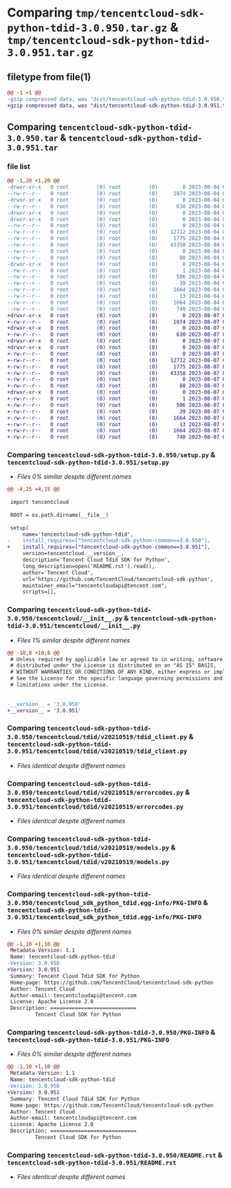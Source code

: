 # Comparing `tmp/tencentcloud-sdk-python-tdid-3.0.950.tar.gz` & `tmp/tencentcloud-sdk-python-tdid-3.0.951.tar.gz`

## filetype from file(1)

```diff
@@ -1 +1 @@
-gzip compressed data, was "dist/tencentcloud-sdk-python-tdid-3.0.950.tar", last modified: Fri Aug  4 00:35:40 2023, max compression
+gzip compressed data, was "dist/tencentcloud-sdk-python-tdid-3.0.951.tar", last modified: Mon Aug  7 00:35:29 2023, max compression
```

## Comparing `tencentcloud-sdk-python-tdid-3.0.950.tar` & `tencentcloud-sdk-python-tdid-3.0.951.tar`

### file list

```diff
@@ -1,20 +1,20 @@
-drwxr-xr-x   0 root         (0) root         (0)        0 2023-08-04 00:35:40.000000 tencentcloud-sdk-python-tdid-3.0.950/
--rw-r--r--   0 root         (0) root         (0)     1074 2023-08-04 00:35:40.000000 tencentcloud-sdk-python-tdid-3.0.950/setup.py
-drwxr-xr-x   0 root         (0) root         (0)        0 2023-08-04 00:35:40.000000 tencentcloud-sdk-python-tdid-3.0.950/tencentcloud/
--rw-r--r--   0 root         (0) root         (0)      630 2023-08-04 00:35:40.000000 tencentcloud-sdk-python-tdid-3.0.950/tencentcloud/__init__.py
-drwxr-xr-x   0 root         (0) root         (0)        0 2023-08-04 00:35:40.000000 tencentcloud-sdk-python-tdid-3.0.950/tencentcloud/tdid/
-drwxr-xr-x   0 root         (0) root         (0)        0 2023-08-04 00:35:40.000000 tencentcloud-sdk-python-tdid-3.0.950/tencentcloud/tdid/v20210519/
--rw-r--r--   0 root         (0) root         (0)        0 2023-08-04 00:35:40.000000 tencentcloud-sdk-python-tdid-3.0.950/tencentcloud/tdid/v20210519/__init__.py
--rw-r--r--   0 root         (0) root         (0)    12712 2023-08-04 00:35:40.000000 tencentcloud-sdk-python-tdid-3.0.950/tencentcloud/tdid/v20210519/tdid_client.py
--rw-r--r--   0 root         (0) root         (0)     1775 2023-08-04 00:35:40.000000 tencentcloud-sdk-python-tdid-3.0.950/tencentcloud/tdid/v20210519/errorcodes.py
--rw-r--r--   0 root         (0) root         (0)    43358 2023-08-04 00:35:40.000000 tencentcloud-sdk-python-tdid-3.0.950/tencentcloud/tdid/v20210519/models.py
--rw-r--r--   0 root         (0) root         (0)        0 2023-08-04 00:35:40.000000 tencentcloud-sdk-python-tdid-3.0.950/tencentcloud/tdid/__init__.py
--rw-r--r--   0 root         (0) root         (0)       88 2023-08-04 00:35:40.000000 tencentcloud-sdk-python-tdid-3.0.950/setup.cfg
-drwxr-xr-x   0 root         (0) root         (0)        0 2023-08-04 00:35:40.000000 tencentcloud-sdk-python-tdid-3.0.950/tencentcloud_sdk_python_tdid.egg-info/
--rw-r--r--   0 root         (0) root         (0)        1 2023-08-04 00:35:40.000000 tencentcloud-sdk-python-tdid-3.0.950/tencentcloud_sdk_python_tdid.egg-info/dependency_links.txt
--rw-r--r--   0 root         (0) root         (0)      506 2023-08-04 00:35:40.000000 tencentcloud-sdk-python-tdid-3.0.950/tencentcloud_sdk_python_tdid.egg-info/SOURCES.txt
--rw-r--r--   0 root         (0) root         (0)       39 2023-08-04 00:35:40.000000 tencentcloud-sdk-python-tdid-3.0.950/tencentcloud_sdk_python_tdid.egg-info/requires.txt
--rw-r--r--   0 root         (0) root         (0)     1664 2023-08-04 00:35:40.000000 tencentcloud-sdk-python-tdid-3.0.950/tencentcloud_sdk_python_tdid.egg-info/PKG-INFO
--rw-r--r--   0 root         (0) root         (0)       13 2023-08-04 00:35:40.000000 tencentcloud-sdk-python-tdid-3.0.950/tencentcloud_sdk_python_tdid.egg-info/top_level.txt
--rw-r--r--   0 root         (0) root         (0)     1664 2023-08-04 00:35:40.000000 tencentcloud-sdk-python-tdid-3.0.950/PKG-INFO
--rw-r--r--   0 root         (0) root         (0)      740 2023-08-04 00:35:40.000000 tencentcloud-sdk-python-tdid-3.0.950/README.rst
+drwxr-xr-x   0 root         (0) root         (0)        0 2023-08-07 00:35:29.000000 tencentcloud-sdk-python-tdid-3.0.951/
+-rw-r--r--   0 root         (0) root         (0)     1074 2023-08-07 00:35:29.000000 tencentcloud-sdk-python-tdid-3.0.951/setup.py
+drwxr-xr-x   0 root         (0) root         (0)        0 2023-08-07 00:35:29.000000 tencentcloud-sdk-python-tdid-3.0.951/tencentcloud/
+-rw-r--r--   0 root         (0) root         (0)      630 2023-08-07 00:35:29.000000 tencentcloud-sdk-python-tdid-3.0.951/tencentcloud/__init__.py
+drwxr-xr-x   0 root         (0) root         (0)        0 2023-08-07 00:35:29.000000 tencentcloud-sdk-python-tdid-3.0.951/tencentcloud/tdid/
+drwxr-xr-x   0 root         (0) root         (0)        0 2023-08-07 00:35:29.000000 tencentcloud-sdk-python-tdid-3.0.951/tencentcloud/tdid/v20210519/
+-rw-r--r--   0 root         (0) root         (0)        0 2023-08-07 00:35:29.000000 tencentcloud-sdk-python-tdid-3.0.951/tencentcloud/tdid/v20210519/__init__.py
+-rw-r--r--   0 root         (0) root         (0)    12712 2023-08-07 00:35:29.000000 tencentcloud-sdk-python-tdid-3.0.951/tencentcloud/tdid/v20210519/tdid_client.py
+-rw-r--r--   0 root         (0) root         (0)     1775 2023-08-07 00:35:29.000000 tencentcloud-sdk-python-tdid-3.0.951/tencentcloud/tdid/v20210519/errorcodes.py
+-rw-r--r--   0 root         (0) root         (0)    43358 2023-08-07 00:35:29.000000 tencentcloud-sdk-python-tdid-3.0.951/tencentcloud/tdid/v20210519/models.py
+-rw-r--r--   0 root         (0) root         (0)        0 2023-08-07 00:35:29.000000 tencentcloud-sdk-python-tdid-3.0.951/tencentcloud/tdid/__init__.py
+-rw-r--r--   0 root         (0) root         (0)       88 2023-08-07 00:35:29.000000 tencentcloud-sdk-python-tdid-3.0.951/setup.cfg
+drwxr-xr-x   0 root         (0) root         (0)        0 2023-08-07 00:35:29.000000 tencentcloud-sdk-python-tdid-3.0.951/tencentcloud_sdk_python_tdid.egg-info/
+-rw-r--r--   0 root         (0) root         (0)        1 2023-08-07 00:35:29.000000 tencentcloud-sdk-python-tdid-3.0.951/tencentcloud_sdk_python_tdid.egg-info/dependency_links.txt
+-rw-r--r--   0 root         (0) root         (0)      506 2023-08-07 00:35:29.000000 tencentcloud-sdk-python-tdid-3.0.951/tencentcloud_sdk_python_tdid.egg-info/SOURCES.txt
+-rw-r--r--   0 root         (0) root         (0)       39 2023-08-07 00:35:29.000000 tencentcloud-sdk-python-tdid-3.0.951/tencentcloud_sdk_python_tdid.egg-info/requires.txt
+-rw-r--r--   0 root         (0) root         (0)     1664 2023-08-07 00:35:29.000000 tencentcloud-sdk-python-tdid-3.0.951/tencentcloud_sdk_python_tdid.egg-info/PKG-INFO
+-rw-r--r--   0 root         (0) root         (0)       13 2023-08-07 00:35:29.000000 tencentcloud-sdk-python-tdid-3.0.951/tencentcloud_sdk_python_tdid.egg-info/top_level.txt
+-rw-r--r--   0 root         (0) root         (0)     1664 2023-08-07 00:35:29.000000 tencentcloud-sdk-python-tdid-3.0.951/PKG-INFO
+-rw-r--r--   0 root         (0) root         (0)      740 2023-08-07 00:35:29.000000 tencentcloud-sdk-python-tdid-3.0.951/README.rst
```

### Comparing `tencentcloud-sdk-python-tdid-3.0.950/setup.py` & `tencentcloud-sdk-python-tdid-3.0.951/setup.py`

 * *Files 0% similar despite different names*

```diff
@@ -4,15 +4,15 @@
 
 import tencentcloud
 
 ROOT = os.path.dirname(__file__)
 
 setup(
     name='tencentcloud-sdk-python-tdid',
-    install_requires=["tencentcloud-sdk-python-common==3.0.950"],
+    install_requires=["tencentcloud-sdk-python-common==3.0.951"],
     version=tencentcloud.__version__,
     description='Tencent Cloud Tdid SDK for Python',
     long_description=open('README.rst').read(),
     author='Tencent Cloud',
     url='https://github.com/TencentCloud/tencentcloud-sdk-python',
     maintainer_email="tencentcloudapi@tencent.com",
     scripts=[],
```

### Comparing `tencentcloud-sdk-python-tdid-3.0.950/tencentcloud/__init__.py` & `tencentcloud-sdk-python-tdid-3.0.951/tencentcloud/__init__.py`

 * *Files 1% similar despite different names*

```diff
@@ -10,8 +10,8 @@
 # Unless required by applicable law or agreed to in writing, software
 # distributed under the License is distributed on an "AS IS" BASIS,
 # WITHOUT WARRANTIES OR CONDITIONS OF ANY KIND, either express or implied.
 # See the License for the specific language governing permissions and
 # limitations under the License.
 
 
-__version__ = '3.0.950'
+__version__ = '3.0.951'
```

### Comparing `tencentcloud-sdk-python-tdid-3.0.950/tencentcloud/tdid/v20210519/tdid_client.py` & `tencentcloud-sdk-python-tdid-3.0.951/tencentcloud/tdid/v20210519/tdid_client.py`

 * *Files identical despite different names*

### Comparing `tencentcloud-sdk-python-tdid-3.0.950/tencentcloud/tdid/v20210519/errorcodes.py` & `tencentcloud-sdk-python-tdid-3.0.951/tencentcloud/tdid/v20210519/errorcodes.py`

 * *Files identical despite different names*

### Comparing `tencentcloud-sdk-python-tdid-3.0.950/tencentcloud/tdid/v20210519/models.py` & `tencentcloud-sdk-python-tdid-3.0.951/tencentcloud/tdid/v20210519/models.py`

 * *Files identical despite different names*

### Comparing `tencentcloud-sdk-python-tdid-3.0.950/tencentcloud_sdk_python_tdid.egg-info/PKG-INFO` & `tencentcloud-sdk-python-tdid-3.0.951/tencentcloud_sdk_python_tdid.egg-info/PKG-INFO`

 * *Files 0% similar despite different names*

```diff
@@ -1,10 +1,10 @@
 Metadata-Version: 1.1
 Name: tencentcloud-sdk-python-tdid
-Version: 3.0.950
+Version: 3.0.951
 Summary: Tencent Cloud Tdid SDK for Python
 Home-page: https://github.com/TencentCloud/tencentcloud-sdk-python
 Author: Tencent Cloud
 Author-email: tencentcloudapi@tencent.com
 License: Apache License 2.0
 Description: ============================
         Tencent Cloud SDK for Python
```

### Comparing `tencentcloud-sdk-python-tdid-3.0.950/PKG-INFO` & `tencentcloud-sdk-python-tdid-3.0.951/PKG-INFO`

 * *Files 0% similar despite different names*

```diff
@@ -1,10 +1,10 @@
 Metadata-Version: 1.1
 Name: tencentcloud-sdk-python-tdid
-Version: 3.0.950
+Version: 3.0.951
 Summary: Tencent Cloud Tdid SDK for Python
 Home-page: https://github.com/TencentCloud/tencentcloud-sdk-python
 Author: Tencent Cloud
 Author-email: tencentcloudapi@tencent.com
 License: Apache License 2.0
 Description: ============================
         Tencent Cloud SDK for Python
```

### Comparing `tencentcloud-sdk-python-tdid-3.0.950/README.rst` & `tencentcloud-sdk-python-tdid-3.0.951/README.rst`

 * *Files identical despite different names*

